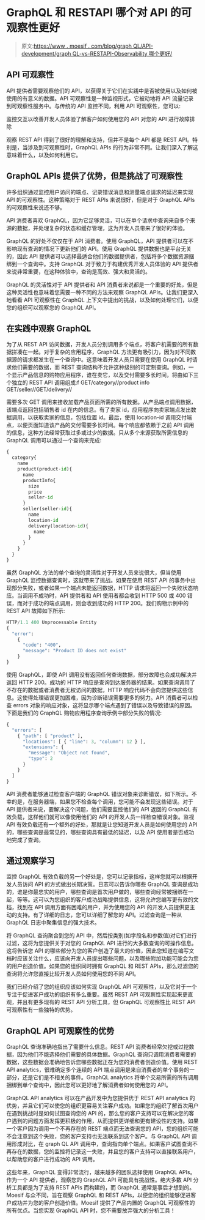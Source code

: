 # GraphQL 和 RESTAPI 哪个对 API 的可观察性更好

> 原文:[https://www . moesif . com/blog/graph QL/API-development/graph QL-vs-RESTAPI-Observability 哪个更好/](https://www.moesif.com/blog/graphql/api-development/GraphQL-Versus-RESTAPI-Which-is-Better-for-API-Observability/)

## API 可观察性

API 提供者需要观察他们的 API，以获得关于它们在实践中是否被使用以及如何被使用的有意义的数据。API 可观察性是一种监视形式，它被动地将 API 流量记录到可观察性服务中。与传统的 API 监控不同，利用 API 可观察性，您可以:

监控交互以改善开发人员体验了解客户如何使用您的 API 对您的 API 进行故障排除

观察 REST API 得到了很好的理解和支持，但并不是每个 API 都是 REST API。特别是，当涉及到可观察性时，GraphQL APIs 的行为非常不同。让我们深入了解这意味着什么，以及如何利用它。

## GraphQL APIs 提供了优势，但是挑战了可观察性

许多组织通过监控用户访问的端点、记录错误消息和测量端点请求的延迟来实现 API 的可观察性。这种策略对于 REST APIs 来说很好，但是对于 GraphQL APIs 的可观察性来说还不够。

API 消费者喜欢 GraphQL，因为它足够灵活，可以在单个请求中查询来自多个来源的数据，并处理复杂的状态和缓存管理，这为开发人员带来了很好的体验。

GraphQL 的好处不仅仅在于 API 消费者。使用 GraphQL，API 提供者可以在不影响现有查询的情况下更新他们的 API。使用 GraphQL 提供数据也是平台无关的，因此 API 提供者可以选择最适合他们的数据提供者，包括将多个数据资源捆绑到一个查询中。支持 GraphQL 对于致力于构建优秀开发人员体验的 API 提供者来说非常重要，在这种体验中，查询是高效、强大和灵活的。

GraphQL 的灵活性对于 API 提供者和 API 消费者来说都是一个重要的好处，但是这种灵活性也意味着您需要一种不同的方法来观察 GraphQL APIs。让我们更深入地看看 API 可观察性在 GraphQL 上下文中提出的挑战，以及如何处理它们，以便您的组织可以观察您的 GraphQL API。

## 在实践中观察 GraphQL

为了从 REST API 访问数据，开发人员分别调用多个端点，将客户机需要的所有数据拼凑在一起。对于复杂的应用程序，GraphQL 方法更有吸引力，因为对不同数据源的请求都发生在一个查询中。这意味着开发人员只需要在使用 GraphQL 时请求他们需要的数据，而 REST 查询结构不允许这种级别的可定制查询。例如，一个显示产品信息的购物应用程序，谁在卖它，以及交付需要多长时间，将由如下三个独立的 REST API 调用组成:f GET/category/<product-id>/product info GET/seller/<seller-id>/GET/delivery/<location-id>/</location-id></seller-id></product-id>

需要多次 GET 调用来接收加载产品页面所需的所有数据。从产品端点调用数据，该端点返回包括销售者 id 在内的信息。有了卖家 id，应用程序向卖家端点发出数据调用，以获取卖家的信息，包括位置 id。最后，使用 location-id 调用交付端点，以便页面知道该产品的交付需要多长时间。每个响应都依赖于之前 API 调用的信息，这种方法经常获取过多或过少的数据。只从多个来源获取所需信息的 GraphQL 调用可以通过一个查询来完成:

```py
{
  category{
    name
    product(product-id){
      name
      productInfo{
        size
        price
        seller-id
      }
      seller(seller-id){
        name
        location-id
        delivery(location-id){
          name
        }
      }
    }
  }
} 
```

虽然 GraphQL 方法的单个查询的灵活性对于开发人员来说很大，但当使用 GraphQL 监控数据查询时，这就带来了挑战。如果在使用 REST API 的事务中出现部分失败，或者如果一个端点未能返回数据，HTTP 请求将返回一个失败状态响应。当调用不成功时，API 提供者和 API 使用者都会收到 HTTP 500 或 400 错误，而对于成功的端点调用，则会收到成功的 HTTP 200。我们购物示例中的 REST API 故障如下所示:

```py
HTTP/1.1 400 Unprocessable Entity
{
  "error": 
    {
      "code": "400",
      "message": "Product ID does not exist"
    }
} 
```

使用 GraphQL，即使 API 调用没有返回任何查询数据，部分故障也会成功解决并返回 HTTP 200。成功的 HTTP 响应是查询到达服务器的结果。如果查询调用了不存在的数据或者消费者无权访问的数据，HTTP 响应代码不会向您提供这些信息。这使得处理错误更加困难，因为诊断错误需要更多的努力。API 消费者可以检查 errors 对象的响应对象，这将显示哪个端点遇到了错误以及导致错误的原因。下面是我们的 GraphQL 购物应用程序查询示例中部分失败的情况:

```py
{
  "errors": [
    { "path": [ "product" ],
      "locations": [ { "line": 3, "column": 12 } ],
      "extensions": {
        "message": "Object not found",
        "type": 2
      }
    }
  ]
} 
```

API 消费者能够通过检查客户端的 GraphQL 错误对象来诊断错误，如下所示。不幸的是，在服务器端，如果您不检查每个调用，您可能不会发现这些错误。对于 API 提供者来说，要解决这个问题，他们需要监控他们的 API 返回的 GraphQL 有效负载，这样他们就可以像使用他们的 API 的开发人员一样检查错误对象。监视 API 有效负载还有一个额外的好处，那就是让您知道开发人员是如何使用您的 API 的，哪些查询是最常见的，哪些查询具有最低的延迟，以及 API 使用者是否成功地完成了查询。

## 通过观察学习

监控 GraphQL 有效负载的另一个好处是，您可以记录指标，这样您就可以根据开发人员访问 API 的方式做出长期决策。日志可以告诉你哪些 GraphQL 查询是成功的，谁是你最忠实的用户，哪些查询是首次用户做的，哪些查询经常被捆绑在一起，等等。这可以为您组织的客户成功战略提供信息，这将允许您编写更有效的文档，找到在 API 调用方面有困难的用户，并为使用您的 API 的开发人员提供更主动的支持。有了详细的日志，您可以详细了解您的 API。过滤查询是一种从 GraphQL 日志中聚集信息的强大技术。

将 GraphQL 查询聚合到您的 API 中，然后按类别(如字段名和参数值)对它们进行过滤，这将为您提供关于对您的 GraphQL API 进行的大多数查询的可操作信息。这将告诉您 API 的哪些部分为您的客户创造了最大的价值，因此您知道在编写文档时应该关注什么，应该向开发人员提出哪些问题，以及哪些附加功能可能会为您的用户创造价值。如果您的组织同时拥有 GraphQL 和 REST APIs，那么过滤您的查询将允许您直接比较开发人员如何使用您的不同 API。

我们已经介绍了您的组织应该如何实现 GraphQL API 可观察性，以及它对于一个专注于促进客户成功的组织有多么重要。虽然 REST API 可观察性实现起来更直观，并且有更多现有的 REST API 分析工具，但 GraphQL 可观察性比 REST API 可观察性有一些独特的优势。

## GraphQL API 可观察性的优势

GraphQL 查询准确地指出了需要什么信息。REST API 消费者经常欠挖或过挖数据，因为他们不能选择他们需要的具体数据。GraphQL 查询只调用消费者需要的数据，这些数据会准确地告诉您哪些数据正在为您的消费者创造价值。使用 REST API analytics，很难确定多个连续的 API 端点调用是来自消费者的单个事务的一部分，还是它们是不相关的事件。GraphQL analytics 将单个交易所需的所有调用捆绑到单个查询中，因此您可以更好地了解消费者如何使用您的 API。

GraphQL API analytics 可以在产品开发中为您提供优于 REST API analytics 的优势，并且它们可以使您的组织更容易关注客户成功。如果您的组织了解首次用户在遇到挑战时是如何试图查询您的 API 的，那么您的客户支持可以在解决您的客户遇到的问题方面发挥更积极的作用，从而提供更详细和更有建设性的支持。如果一个客户因为调用一个不再存在的 REST 端点而无法查询您的 API，您的组织可能不会注意到这个失败，您的客户支持也无法联系到这个客户。与 GraphQL API 调用形成对比，在 graph QL API 调用中，查询指向单个端点。如果客户试图查询不再存在的数据，您的监控将记录这一失败，并且您的客户支持可以直接联系用户，以帮助您的客户进行成功的 API 调用。

这些年来，GraphQL 变得非常流行，越来越多的团队选择使用 GraphQL APIs。作为一个 API 提供者，观察您的 GraphQL API 可能具有挑战性。绝大多数 API 分析工具都是为了支持 REST APIs 而构建的，而 GraphQL 通常是事后才想到的。Moesif 与众不同，旨在观察 GraphQL 和 REST APIs，以便您的组织能够促进客户成功并为您的客户创造价值。Moesif 提供了产品内置的 GraphQL 可观察性的所有优点。当您实现 GraphQL API 时，您不需要放弃强大的分析工具！